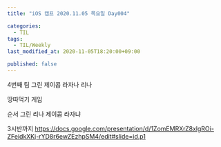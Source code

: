 ```yaml
---
title: "iOS 캠프 2020.11.05 목요일 Day004"

categories:
  - TIL
tags:
  - TIL/Weekly
last_modified_at: 2020-11-05T18:20:00+09:00

published: false
---
```



4번째 팀 
그린 제이콥 라자나 리나

땅따먹기 게임

순서
그린 리나 제이콥 라자냐

3시반까지 
https://docs.google.com/presentation/d/1ZomEMRXrZ8xlgROi-ZFeidkXKj-rYD8r6ewZEzhpSM4/edit#slide=id.p1

